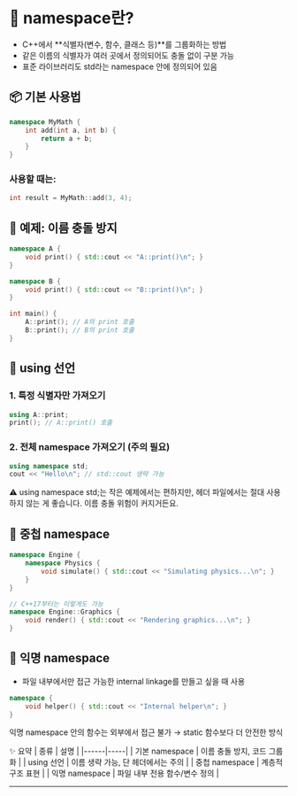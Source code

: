 # 🧠 namespace란?
- C++에서 **식별자(변수, 함수, 클래스 등)**를 그룹화하는 방법
- 같은 이름의 식별자가 여러 곳에서 정의되어도 충돌 없이 구분 가능
- 표준 라이브러리도 std라는 namespace 안에 정의되어 있음

## 📦 기본 사용법
```cpp
namespace MyMath {
    int add(int a, int b) {
        return a + b;
    }
}
```

### 사용할 때는:
```cpp
int result = MyMath::add(3, 4);
```


## 🧪 예제: 이름 충돌 방지
```cpp
namespace A {
    void print() { std::cout << "A::print()\n"; }
}

namespace B {
    void print() { std::cout << "B::print()\n"; }
}

int main() {
    A::print(); // A의 print 호출
    B::print(); // B의 print 호출
}
```


## 🔧 using 선언
### 1. 특정 식별자만 가져오기
```cpp
using A::print;
print(); // A::print() 호출
```

### 2. 전체 namespace 가져오기 (주의 필요)
```cpp
using namespace std;
cout << "Hello\n"; // std::cout 생략 가능
```

⚠️ using namespace std;는 작은 예제에서는 편하지만, 헤더 파일에서는 절대 사용하지 않는 게 좋습니다. 이름 충돌 위험이 커지거든요.


## 🧬 중첩 namespace
```cpp
namespace Engine {
    namespace Physics {
        void simulate() { std::cout << "Simulating physics...\n"; }
    }
}

// C++17부터는 이렇게도 가능
namespace Engine::Graphics {
    void render() { std::cout << "Rendering graphics...\n"; }
}
```


## 🧵 익명 namespace
- 파일 내부에서만 접근 가능한 internal linkage를 만들고 싶을 때 사용
```cpp
namespace {
    void helper() { std::cout << "Internal helper\n"; }
}
```

익명 namespace 안의 함수는 외부에서 접근 불가 → static 함수보다 더 안전한 방식


✨ 요약
| 종류 | 설명 |
|------|-----| 
| 기본 namespace | 이름 충돌 방지, 코드 그룹화 | 
| using 선언 | 이름 생략 가능, 단 헤더에서는 주의 | 
| 중첩 namespace | 계층적 구조 표현 | 
| 익명 namespace | 파일 내부 전용 함수/변수 정의 | 


---




